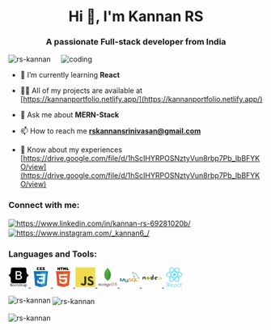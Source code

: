 <h1 align="center">Hi 👋, I'm Kannan RS</h1>
<h3 align="center">A passionate Full-stack developer from India</h3>
<img align="right" alt="coding" width="400" src="https://b2662075.smushcdn.com/2662075/wp-content/uploads/@2x-Blog-Multimodal-Learning-Animation.gif?lossy=0&strip=1&webp=1">


<p align="left"> <img src="https://komarev.com/ghpvc/?username=rs-kannan&label=Profile%20views&color=0e75b6&style=flat" alt="rs-kannan" /> </p>

- 🌱 I’m currently learning **React**

- 👨‍💻 All of my projects are available at [https://kannanportfolio.netlify.app/](https://kannanportfolio.netlify.app/)

- 💬 Ask me about **MERN-Stack**

- 📫 How to reach me **rskannansrinivasan@gmail.com**

- 📄 Know about my experiences [https://drive.google.com/file/d/1hScIHYRPOSNztyVun8rbp7Pb_lbBFYKO/view](https://drive.google.com/file/d/1hScIHYRPOSNztyVun8rbp7Pb_lbBFYKO/view)

<h3 align="left">Connect with me:</h3>
<p align="left">
<a href="https://linkedin.com/in/https://www.linkedin.com/in/kannan-rs-69281020b/" target="blank"><img align="center" src="https://raw.githubusercontent.com/rahuldkjain/github-profile-readme-generator/master/src/images/icons/Social/linked-in-alt.svg" alt="https://www.linkedin.com/in/kannan-rs-69281020b/" height="30" width="40" /></a>
<a href="https://instagram.com/https://www.instagram.com/_kannan6_/" target="blank"><img align="center" src="https://raw.githubusercontent.com/rahuldkjain/github-profile-readme-generator/master/src/images/icons/Social/instagram.svg" alt="https://www.instagram.com/_kannan6_/" height="30" width="40" /></a>
</p>

<h3 align="left">Languages and Tools:</h3>
<p align="left"> <a href="https://getbootstrap.com" target="_blank" rel="noreferrer"> <img src="https://raw.githubusercontent.com/devicons/devicon/master/icons/bootstrap/bootstrap-plain-wordmark.svg" alt="bootstrap" width="40" height="40"/> </a> <a href="https://www.w3schools.com/css/" target="_blank" rel="noreferrer"> <img src="https://raw.githubusercontent.com/devicons/devicon/master/icons/css3/css3-original-wordmark.svg" alt="css3" width="40" height="40"/> </a> <a href="https://www.w3.org/html/" target="_blank" rel="noreferrer"> <img src="https://raw.githubusercontent.com/devicons/devicon/master/icons/html5/html5-original-wordmark.svg" alt="html5" width="40" height="40"/> </a> <a href="https://developer.mozilla.org/en-US/docs/Web/JavaScript" target="_blank" rel="noreferrer"> <img src="https://raw.githubusercontent.com/devicons/devicon/master/icons/javascript/javascript-original.svg" alt="javascript" width="40" height="40"/> </a> <a href="https://www.mongodb.com/" target="_blank" rel="noreferrer"> <img src="https://raw.githubusercontent.com/devicons/devicon/master/icons/mongodb/mongodb-original-wordmark.svg" alt="mongodb" width="40" height="40"/> </a> <a href="https://www.mysql.com/" target="_blank" rel="noreferrer"> <img src="https://raw.githubusercontent.com/devicons/devicon/master/icons/mysql/mysql-original-wordmark.svg" alt="mysql" width="40" height="40"/> </a> <a href="https://nodejs.org" target="_blank" rel="noreferrer"> <img src="https://raw.githubusercontent.com/devicons/devicon/master/icons/nodejs/nodejs-original-wordmark.svg" alt="nodejs" width="40" height="40"/> </a> <a href="https://reactjs.org/" target="_blank" rel="noreferrer"> <img src="https://raw.githubusercontent.com/devicons/devicon/master/icons/react/react-original-wordmark.svg" alt="react" width="40" height="40"/> </a> </p>

<p><img align="left" src="https://github-readme-stats.vercel.app/api/top-langs?username=rs-kannan&show_icons=true&locale=en&layout=compact" alt="rs-kannan" /></p>

<p>&nbsp;<img align="center" src="https://github-readme-stats.vercel.app/api?username=rs-kannan&show_icons=true&locale=en" alt="rs-kannan" /></p>

<p><img align="center" src="https://github-readme-streak-stats.herokuapp.com/?user=rs-kannan&" alt="rs-kannan" /></p>
